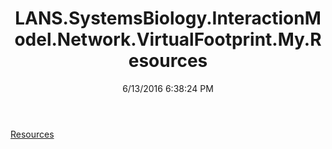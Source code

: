 ﻿---
title: LANS.SystemsBiology.InteractionModel.Network.VirtualFootprint.My.Resources
date: 6/13/2016 6:38:24 PM
---

[Resources](T-LANS.SystemsBiology.InteractionModel.Network.VirtualFootprint.My.Resources.Resources.html)

